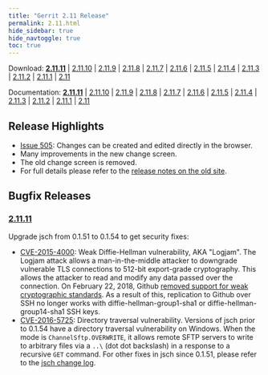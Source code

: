 ```yaml
---
title: "Gerrit 2.11 Release"
permalink: 2.11.html
hide_sidebar: true
hide_navtoggle: true
toc: true
---
```

Download: **[2.11.11](https://gerrit-releases.storage.googleapis.com/gerrit-2.11.11.war)**
| [2.11.10](https://gerrit-releases.storage.googleapis.com/gerrit-2.11.10.war)
| [2.11.9](https://gerrit-releases.storage.googleapis.com/gerrit-2.11.9.war)
| [2.11.8](https://gerrit-releases.storage.googleapis.com/gerrit-2.11.8.war)
| [2.11.7](https://gerrit-releases.storage.googleapis.com/gerrit-2.11.7.war)
| [2.11.6](https://gerrit-releases.storage.googleapis.com/gerrit-2.11.6.war)
| [2.11.5](https://gerrit-releases.storage.googleapis.com/gerrit-2.11.5.war)
| [2.11.4](https://gerrit-releases.storage.googleapis.com/gerrit-2.11.4.war)
| [2.11.3](https://gerrit-releases.storage.googleapis.com/gerrit-2.11.3.war)
| [2.11.2](https://gerrit-releases.storage.googleapis.com/gerrit-2.11.2.war)
| [2.11.1](https://gerrit-releases.storage.googleapis.com/gerrit-2.11.1.war)
| [2.11](https://gerrit-releases.storage.googleapis.com/gerrit-2.11.war)

Documentation: **[2.11.11](https://gerrit-documentation.storage.googleapis.com/Documentation/2.11.11/index.html)**
| [2.11.10](https://gerrit-documentation.storage.googleapis.com/Documentation/2.11.10/index.html)
| [2.11.9](https://gerrit-documentation.storage.googleapis.com/Documentation/2.11.9/index.html)
| [2.11.8](https://gerrit-documentation.storage.googleapis.com/Documentation/2.11.8/index.html)
| [2.11.7](https://gerrit-documentation.storage.googleapis.com/Documentation/2.11.7/index.html)
| [2.11.6](https://gerrit-documentation.storage.googleapis.com/Documentation/2.11.6/index.html)
| [2.11.5](https://gerrit-documentation.storage.googleapis.com/Documentation/2.11.5/index.html)
| [2.11.4](https://gerrit-documentation.storage.googleapis.com/Documentation/2.11.4/index.html)
| [2.11.3](https://gerrit-documentation.storage.googleapis.com/Documentation/2.11.3/index.html)
| [2.11.2](https://gerrit-documentation.storage.googleapis.com/Documentation/2.11.2/index.html)
| [2.11.1](https://gerrit-documentation.storage.googleapis.com/Documentation/2.11.1/index.html)
| [2.11](https://gerrit-documentation.storage.googleapis.com/Documentation/2.11/index.html)


## Release Highlights
* [Issue 505](https://bugs.chromium.org/p/gerrit/issues/detail?id=505):
Changes can be created and edited directly in the browser.
* Many improvements in the new change screen.
* The old change screen is removed.
* For full details please refer to the [release notes on the old site](http://gerrit-documentation.storage.googleapis.com/ReleaseNotes/ReleaseNotes-2.11.html).

## Bugfix Releases

### [2.11.11](#2.11.11)
Upgrade jsch from 0.1.51 to 0.1.54 to get security fixes:
* [CVE-2015-4000](https://nvd.nist.gov/vuln/detail/CVE-2015-4000): Weak Diffie-Hellman
vulnerability, AKA "Logjam".
  The Logjam attack allows a man-in-the-middle attacker to downgrade vulnerable TLS
  connections to 512-bit export-grade cryptography. This allows the attacker to read
  and modify any data passed over the connection.
  On February 22, 2018, Github [removed support for weak cryptographic standards](https://githubengineering.com/crypto-removal-notice/).
  As a result of this, replication to Github over SSH no longer works with
  diffie-hellman-group1-sha1 or diffie-hellman-group14-sha1 SSH keys.
* [CVE-2016-5725](https://nvd.nist.gov/vuln/detail/CVE-2016-5725): Directory traversal
vulnerability.
  Versions of jsch prior to 0.1.54 have a directory traversal vulnerability
  on Windows. When the mode is `ChannelSftp.OVERWRITE`, it allows remote SFTP
  servers to write to arbitrary files via a `..\` (dot dot backslash) in a
  response to a recursive `GET` command.
For other fixes in jsch since 0.1.51, please refer to the
[jsch change log](http://www.jcraft.com/jsch/ChangeLog).
